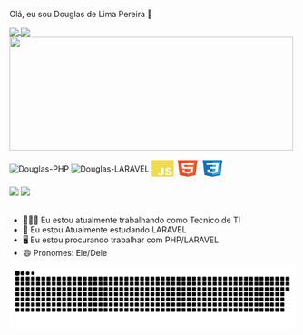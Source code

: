 Olá, eu sou Douglas de Lima Pereira 👋

<a href="https://github.com/DouglasLimaPereira/">
  <img height=200 align="center" src="https://github-readme-stats.vercel.app/api?username=DouglasLimaPereira&theme=tokyonight" />
</a>
<a href="https://github.com/DouglasLimaPereira/">
  <img height=200 align="center" src="https://github-readme-stats.vercel.app/api/top-langs?username=DouglasLimaPereira&layout=compact&langs_count=8&card_width=320&theme=tokyonight" />
</a>

<a href="https://github.com/DouglasLimaPereira/">
  <img height=200 width=500 align="center" src="https://github-readme-streak-stats.herokuapp.com/?user=DouglasLimaPereira&theme=tokyonight" />
</a>

<div style="display: inline_block"><br>
  <img align="center" alt="Douglas-PHP" height="30" width="40" src="https://cdn.jsdelivr.net/gh/devicons/devicon@latest/icons/php/php-original.svg" />
  <img align="center" alt="Douglas-LARAVEL" height="30" width="40" src="https://cdn.jsdelivr.net/gh/devicons/devicon@latest/icons/laravel/laravel-original.svg" />
  <img align="center" alt="Douglas-JS" height="30" width="40" src="https://raw.githubusercontent.com/devicons/devicon/master/icons/javascript/javascript-plain.svg">
  <img align="center" alt="Douglas-HTML" height="30" width="40" src="https://raw.githubusercontent.com/devicons/devicon/master/icons/html5/html5-original.svg">
  <img align="center" alt="Douglas-CSS" height="30" width="40" src="https://raw.githubusercontent.com/devicons/devicon/master/icons/css3/css3-original.svg">
</div>

<div>
<br>
  <a href = "mailto:douglas.lpereira@aluno.unifametro.edu.br"><img src="https://img.shields.io/badge/-Gmail-%23333?style=for-the-badge&logo=gmail&logoColor=red" target="_blank"></a>
<a href="https://www.linkedin.com/in/douglas-lima-a4b935190/" target="_blank"><img src="https://img.shields.io/badge/-LinkedIn-%230077B5?style=for-the-badge&logo=linkedin&logoColor=white" target="_blank"></a> 
</div>
<br>

- 👨🏾‍💻 Eu estou atualmente trabalhando como Tecnico de TI
- 🎒 Eu estou Atualmente estudando LARAVEL
- 🖥️ Eu estou procurando trabalhar com PHP/LARAVEL
- 😄 Pronomes: Ele/Dele
<picture>
  <source media="(prefers-color-scheme: dark)" srcset="https://raw.githubusercontent.com/DouglasLimaPereira/DouglasLimaPereira/output/github-contribution-grid-snake-dark.svg">
  <source media="(prefers-color-scheme: light)" srcset="https://raw.githubusercontent.com/DouglasLimaPereira/DouglasLimaPereira/output/github-contribution-grid-snake.svg">
  <img alt="github contribution grid snake animation" src="https://raw.githubusercontent.com/DouglasLimaPereira/DouglasLimaPereira/output/github-contribution-grid-snake.svg">
</picture>
